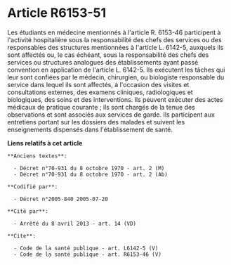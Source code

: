 # Article R6153-51

Les étudiants en médecine mentionnés à l'article R. 6153-46 participent à l'activité hospitalière sous la responsabilité des
chefs des services ou des responsables des structures mentionnées à l'article L. 6142-5, auxquels ils sont affectés ou, le
cas échéant, sous la responsabilité des chefs des services ou structures analogues des établissements ayant passé convention
en application de l'article L. 6142-5. Ils exécutent les tâches qui leur sont confiées par le médecin, chirurgien, ou
biologiste responsable du service dans lequel ils sont affectés, à l'occasion des visites et consultations externes, des
examens cliniques, radiologiques et biologiques, des soins et des interventions. Ils peuvent exécuter des actes médicaux de
pratique courante ; ils sont chargés de la tenue des observations et sont associés aux services de garde. Ils participent aux
entretiens portant sur les dossiers des malades et suivent les enseignements dispensés dans l'établissement de santé.

**Liens relatifs à cet article**

	**Anciens textes**:

	  - Décret n°70-931 du 8 octobre 1970 - art. 2 (M)
	  - Décret n°70-931 du 8 octobre 1970 - art. 2 (Ab)

	**Codifié par**:

	  - Décret n°2005-840 2005-07-20

	**Cité par**:

	  - Arrêté du 8 avril 2013 - art. 14 (VD)

	**Cite**:

	  - Code de la santé publique - art. L6142-5 (V)
	  - Code de la santé publique - art. R6153-46 (V)
